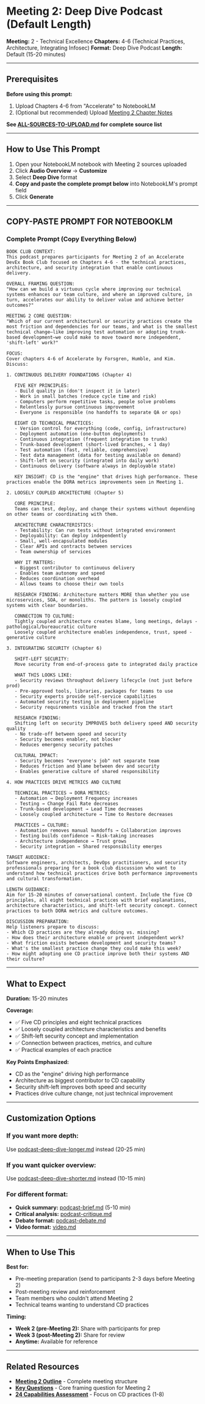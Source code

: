 # Meeting 2: Deep Dive Podcast (Default Length)

**Meeting:** 2 - Technical Excellence
**Chapters:** 4-6 (Technical Practices, Architecture, Integrating Infosec)
**Format:** Deep Dive Podcast
**Length:** Default (15-20 minutes)

---

## Prerequisites

**Before using this prompt:**
1. Upload Chapters 4-6 from "Accelerate" to NotebookLM
2. (Optional but recommended) Upload [Meeting 2 Chapter Notes](../../meetings/meeting-2/chapter-notes.md)

**See [ALL-SOURCES-TO-UPLOAD.md](ALL-SOURCES-TO-UPLOAD.md) for complete source list**

---

## How to Use This Prompt

1. Open your NotebookLM notebook with Meeting 2 sources uploaded
2. Click **Audio Overview** → **Customize**
3. Select **Deep Dive** format
4. **Copy and paste the complete prompt below** into NotebookLM's prompt field
5. Click **Generate**

---

## COPY-PASTE PROMPT FOR NOTEBOOKLM

### Complete Prompt (Copy Everything Below)

```
BOOK CLUB CONTEXT:
This podcast prepares participants for Meeting 2 of an Accelerate DevEx Book Club focused on Chapters 4-6 - the technical practices, architecture, and security integration that enable continuous delivery.

OVERALL FRAMING QUESTION:
"How can we build a virtuous cycle where improving our technical systems enhances our team culture, and where an improved culture, in turn, accelerates our ability to deliver value and achieve better outcomes?"

MEETING 2 CORE QUESTION:
"Which of our current architectural or security practices create the most friction and dependencies for our teams, and what is the smallest technical change—like improving test automation or adopting trunk-based development—we could make to move toward more independent, 'shift-left' work?"

FOCUS:
Cover chapters 4-6 of Accelerate by Forsgren, Humble, and Kim. Discuss:

1. CONTINUOUS DELIVERY FOUNDATIONS (Chapter 4)

   FIVE KEY PRINCIPLES:
   - Build quality in (don't inspect it in later)
   - Work in small batches (reduce cycle time and risk)
   - Computers perform repetitive tasks, people solve problems
   - Relentlessly pursue continuous improvement
   - Everyone is responsible (no handoffs to separate QA or ops)

   EIGHT CD TECHNICAL PRACTICES:
   - Version control for everything (code, config, infrastructure)
   - Deployment automation (one-button deployments)
   - Continuous integration (frequent integration to trunk)
   - Trunk-based development (short-lived branches, < 1 day)
   - Test automation (fast, reliable, comprehensive)
   - Test data management (data for testing available on demand)
   - Shift-left on security (integrated into daily work)
   - Continuous delivery (software always in deployable state)

   KEY INSIGHT: CD is the "engine" that drives high performance. These practices enable the DORA metrics improvements seen in Meeting 1.

2. LOOSELY COUPLED ARCHITECTURE (Chapter 5)

   CORE PRINCIPLE:
   Teams can test, deploy, and change their systems without depending on other teams or coordinating with them.

   ARCHITECTURE CHARACTERISTICS:
   - Testability: Can run tests without integrated environment
   - Deployability: Can deploy independently
   - Small, well-encapsulated modules
   - Clear APIs and contracts between services
   - Team ownership of services

   WHY IT MATTERS:
   - Biggest contributor to continuous delivery
   - Enables team autonomy and speed
   - Reduces coordination overhead
   - Allows teams to choose their own tools

   RESEARCH FINDING: Architecture matters MORE than whether you use microservices, SOA, or monoliths. The pattern is loosely coupled systems with clear boundaries.

   CONNECTION TO CULTURE:
   Tightly coupled architecture creates blame, long meetings, delays - pathological/bureaucratic culture
   Loosely coupled architecture enables independence, trust, speed - generative culture

3. INTEGRATING SECURITY (Chapter 6)

   SHIFT-LEFT SECURITY:
   Move security from end-of-process gate to integrated daily practice

   WHAT THIS LOOKS LIKE:
   - Security reviews throughout delivery lifecycle (not just before prod)
   - Pre-approved tools, libraries, packages for teams to use
   - Security experts provide self-service capabilities
   - Automated security testing in deployment pipeline
   - Security requirements visible and tracked from the start

   RESEARCH FINDING:
   Shifting left on security IMPROVES both delivery speed AND security quality
   - No trade-off between speed and security
   - Security becomes enabler, not blocker
   - Reduces emergency security patches

   CULTURAL IMPACT:
   - Security becomes "everyone's job" not separate team
   - Reduces friction and blame between dev and security
   - Enables generative culture of shared responsibility

4. HOW PRACTICES DRIVE METRICS AND CULTURE

   TECHNICAL PRACTICES → DORA METRICS:
   - Automation → Deployment Frequency increases
   - Testing → Change Fail Rate decreases
   - Trunk-based development → Lead Time decreases
   - Loosely coupled architecture → Time to Restore decreases

   PRACTICES → CULTURE:
   - Automation removes manual handoffs → Collaboration improves
   - Testing builds confidence → Risk-taking increases
   - Architecture independence → Trust grows
   - Security integration → Shared responsibility emerges

TARGET AUDIENCE:
Software engineers, architects, DevOps practitioners, and security professionals preparing for a book club discussion who want to understand how technical practices drive both performance improvements and cultural transformation.

LENGTH GUIDANCE:
Aim for 15-20 minutes of conversational content. Include the five CD principles, all eight technical practices with brief explanations, architecture characteristics, and shift-left security concept. Connect practices to both DORA metrics and culture outcomes.

DISCUSSION PREPARATION:
Help listeners prepare to discuss:
- Which CD practices are they already doing vs. missing?
- How does their architecture enable or prevent independent work?
- What friction exists between development and security teams?
- What's the smallest practice change they could make this week?
- How might adopting one CD practice improve both their systems AND their culture?
```

---

## What to Expect

**Duration:** 15-20 minutes

**Coverage:**
- ✅ Five CD principles and eight technical practices
- ✅ Loosely coupled architecture characteristics and benefits
- ✅ Shift-left security concept and implementation
- ✅ Connection between practices, metrics, and culture
- ✅ Practical examples of each practice

**Key Points Emphasized:**
- CD as the "engine" driving high performance
- Architecture as biggest contributor to CD capability
- Security shift-left improves both speed and security
- Practices drive culture change, not just technical improvement

---

## Customization Options

### If you want more depth:
Use [podcast-deep-dive-longer.md](podcast-deep-dive-longer.md) instead (20-25 min)

### If you want quicker overview:
Use [podcast-deep-dive-shorter.md](podcast-deep-dive-shorter.md) instead (10-15 min)

### For different format:
- **Quick summary:** [podcast-brief.md](podcast-brief.md) (5-10 min)
- **Critical analysis:** [podcast-critique.md](podcast-critique.md)
- **Debate format:** [podcast-debate.md](podcast-debate.md)
- **Video format:** [video.md](video.md)

---

## When to Use This

**Best for:**
- Pre-meeting preparation (send to participants 2-3 days before Meeting 2)
- Post-meeting review and reinforcement
- Team members who couldn't attend Meeting 2
- Technical teams wanting to understand CD practices

**Timing:**
- **Week 2 (pre-Meeting 2):** Share with participants for prep
- **Week 3 (post-Meeting 2):** Share for review
- **Anytime:** Available for reference

---

## Related Resources

- **[Meeting 2 Outline](../../meetings/meeting-2/outline.md)** - Complete meeting structure
- **[Key Questions](../../key-questions.md)** - Core framing question for Meeting 2
- **[24 Capabilities Assessment](../../assessments/24-capabilities-assessment.md)** - Focus on CD practices (1-8)
